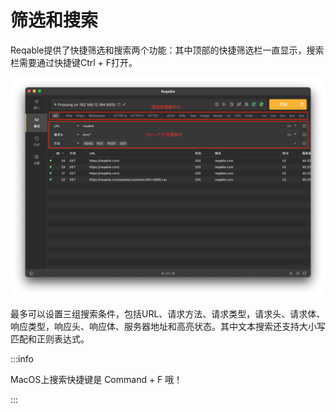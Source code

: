 # 筛选和搜索

Reqable提供了快捷筛选和搜索两个功能：其中顶部的快捷筛选栏一直显示，搜索栏需要通过快捷键Ctrl + F打开。

![](arts/filters.png)

最多可以设置三组搜索条件，包括URL、请求方法、请求类型，请求头、请求体、响应类型，响应头、响应体、服务器地址和高亮状态。其中文本搜索还支持大小写匹配和正则表达式。

:::info

MacOS上搜索快捷键是 Command + F 哦！

:::